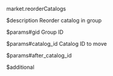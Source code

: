 market.reorderCatalogs

$description
Reorder catalog in group

$params#gid
Group ID

$params#catalog_id
Catalog ID to move

$params#after_catalog_id


$additional
